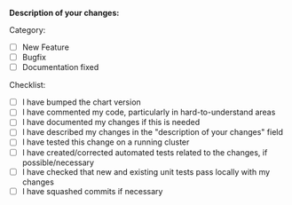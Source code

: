 **Description of your changes:**

Category:

* [ ] New Feature
* [ ] Bugfix
* [ ] Documentation fixed

Checklist:

* [ ] I have bumped the chart version
* [ ] I have commented my code, particularly in hard-to-understand areas
* [ ] I have documented my changes if this is needed
* [ ] I have described my changes in the "description of your changes" field
* [ ] I have tested this change on a running cluster 
* [ ] I have created/corrected automated tests related to the changes, if possible/necessary
* [ ] I have checked that new and existing unit tests pass locally with my changes
* [ ] I have squashed commits if necessary